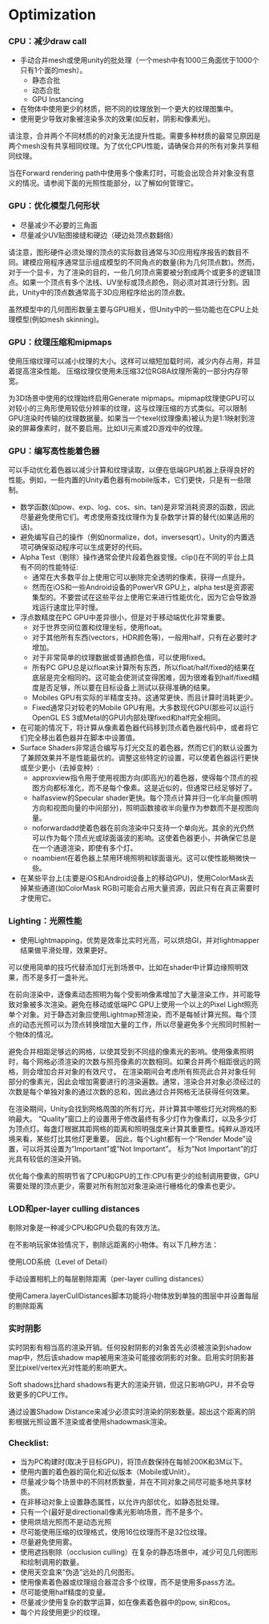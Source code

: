 # Optimization

#### 

### CPU：减少draw call <a id="cpu&#x51CF;&#x5C11;draw-call"></a>

* 手动合并mesh或使用unity的批处理（一个mesh中有1000三角面优于1000个只有1个面的mesh）。
  * 静态合批
  * 动态合批
  * GPU Instancing
* 在物体中使用更少的材质，把不同的纹理放到一个更大的纹理图集中。
* 使用更少导致对象被渲染多次的效果\(如反射，阴影和像素光\)。

请注意，合并两个不同材质的的对象无法提升性能。需要多种材质的最常见原因是两个mesh没有共享相同纹理。为了优化CPU性能，请确保合并的所有对象共享相同纹理。

当在Forward rendering path中使用多个像素灯时，可能会出现合并对象没有意义的情况。请参阅下面的光照性能部分，以了解如何管理它。

### GPU：优化模型几何形状 <a id="gpu&#x4F18;&#x5316;&#x6A21;&#x578B;&#x51E0;&#x4F55;&#x5F62;&#x72B6;"></a>

* 尽量减少不必要的三角面
* 尽量减少UV贴图接缝和硬边（硬边处顶点数翻倍）

请注意，图形硬件必须处理的顶点的实际数目通常与3D应用程序报告的数目不同。建模应用程序通常显示组成模型的不同角点的数量\(称为几何顶点数\)。然而，对于一个显卡，为了渲染的目的，一些几何顶点需要被分割成两个或更多的逻辑顶点。如果一个顶点有多个法线、UV坐标或顶点颜色，则必须对其进行分割。因此，Unity中的顶点数通常高于3D应用程序给出的顶点数。

虽然模型中的几何图形数量主要与GPU相关，但Unity中的一些功能也在CPU上处理模型\(例如mesh skinning\)。

### GPU：纹理压缩和mipmaps <a id="gpu&#x7EB9;&#x7406;&#x538B;&#x7F29;&#x548C;mipmaps"></a>

使用压缩纹理可以减小纹理的大小。这样可以缩短加载时间，减少内存占用，并显着提高渲染性能。 压缩纹理仅使用未压缩32位RGBA纹理所需的一部分内存带宽。

为3D场景中使用的纹理始终启用Generate mipmaps。mipmap纹理使GPU可以对较小的三角形使用较低分辨率的纹理，这与纹理压缩的方式类似。可以限制GPU渲染时传输的纹理数据量。如果当一个texel\(纹理像素\)被认为是1:1映射到渲染的屏幕像素时，就不要启用。比如UI元素或2D游戏中的纹理。

### GPU：编写高性能着色器 <a id="gpu&#x7F16;&#x5199;&#x9AD8;&#x6027;&#x80FD;&#x7740;&#x8272;&#x5668;"></a>

可以手动优化着色器以减少计算和纹理读取，以便在低端GPU机器上获得良好的性能。例如，一些内置的Unity着色器有mobile版本，它们更快，只是有一些限制。

* 数学函数\(如pow、exp、log、cos、sin、tan\)是非常消耗资源的函数，因此尽量避免使用它们。考虑使用查找纹理作为复杂数学计算的替代\(如果适用的话\)。
* 避免编写自己的操作（例如normalize，dot，inversesqrt）。Unity的内置选项可确保驱动程序可以生成更好的代码。
* Alpha Test（剔除）操作通常会使片段着色器变慢。clip\(\)在不同的平台上具有不同的性能特征:
  * 通常在大多数平台上使用它可以删除完全透明的像素，获得一点提升。
  * 然而在iOS和一些Android设备的PowerVR GPU上，alpha test是资源密集型的。不要尝试在这些平台上使用它来进行性能优化，因为它会导致游戏运行速度比平时慢。
* 浮点数精度在PC GPU中差异很小，但是对于移动端优化非常重要。
  * 对于世界空间位置和纹理坐标，使用float。
  * 对于其他所有东西\(vectors，HDR颜色等\)，一般用half，只有在必要时才增加。
  * 对于非常简单的纹理数据或普通颜色值，可以使用fixed。
  * 所有PC GPU总是以float来计算所有东西，所以float/half/fixed的结果在底层是完全相同的。这可能会使测试变得困难，因为很难看到half/fixed精度是否足够，所以要在目标设备上测试以获得准确的结果。
  * Mobiles GPU有实际的半精度支持。这通常更快，而且计算时消耗更少。
  * Fixed通常只对较老的Mobile GPU有用。大多数现代GPU\(那些可以运行OpenGL ES 3或Metal的GPU\)内部处理fixed和half完全相同。
* 在可能的情况下，将计算从像素着色器代码移到顶点着色器代码中，或者将它们完全移出着色器并在脚本中设置值。
* Surface Shaders非常适合编写与灯光交互的着色器。然而它们的默认设置为了兼顾效果并不是性能最优的。调整这些特定的设置，可以使着色器运行更快或至少更小（去掉变种）:
  * approxview指令用于使用视图方向\(即高光\)的着色器，使得每个顶点的视图方向都标准化，而不是每个像素。这是近似的，但通常已经足够好了。
  * halfasview的Specular shader更快。每个顶点计算并归一化半向量\(照明方向和视图向量的中间部分\)，照明函数接收半向量作为参数而不是视图向量。
  * noforwardadd使着色器在前向渲染中只支持一个单向光。其余的光仍然可以作为每个顶点光或球面谐波的影响。这使着色器更小，并确保它总是在一个通道渲染，即使有多个灯。
  * noambient在着色器上禁用环境照明和球面谐光。这可以使性能稍微快一些。
* 在某些平台上\(主要是iOS和Android设备上的移动GPU\)，使用ColorMask去掉某些通道\(如ColorMask RGB\)可能会占用大量资源，因此只有在真正需要时才使用它。

### Lighting：光照性能 <a id="lighting&#x5149;&#x7167;&#x6027;&#x80FD;"></a>

* 使用Lightmapping，优势是效率比实时光高，可以烘焙GI，并对lightmapper结果做平滑处理，效果更好。

可以使用简单的技巧代替添加灯光到场景中。比如在shader中计算边缘照明效果，而不是多打一盏补光。

在前向渲染中，逐像素动态照明为每个受影响像素增加了大量渲染工作，并可能导致对象被多次渲染。避免在移动或低端PC GPU上使用一个以上的Pixel Light照亮单个对象。对于静态对象应使用Lightmap预渲染，而不是每帧计算光照。每个顶点的动态光照可以为顶点转换增加大量的工作，所以尽量避免多个光照同时照射一个物体的情况。

避免合并相距足够远的网格，以使其受到不同组的像素光的影响。使用像素照明时，每个网格必须渲染的次数与照亮像素的次数相同。如果合并两个相距很远的网格，则会增加合并对象的有效尺寸。 在渲染期间会考虑所有照亮此合并对象任何部分的像素光，因此会增加需要进行的渲染遍数。通常，渲染合并对象必须经过的次数是每个单独对象的通过次数的总和，因此通过合并网格无法获得任何效果。

在渲染期间，Unity会找到网格周围的所有灯光，并计算其中哪些灯光对网格的影响最大。 “Quality”窗口上的设置用于修改最终有多少灯作为像素灯，以及多少灯为顶点灯。每盏灯根据其距网格的距离和照明强度来计算其重要性。纯粹从游戏环境来看，某些灯比其他灯更重要。 因此，每个Light都有一个”Render Mode”设置，可以将其设置为”Important”或”Not Important”。 标为”Not Important”的灯光具有较低的渲染开销。

优化每个像素的照明节省了CPU和GPU的工作:CPU有更少的绘制调用要做，GPU需要处理的顶点更少，需要对所有附加对象渲染进行栅格化的像素也更少。

### LOD和per-layer culling distances <a id="lod&#x548C;per-layer-culling-distances"></a>

剔除对象是一种减少CPU和GPU负载的有效方法。

在不影响玩家体验情况下，剔除远距离的小物体。有以下几种方法：

使用LOD系统（Level of Detail）

手动设置相机上的每层剔除距离（per-layer culling distances） 

使用Camera.layerCullDistances脚本功能将小物体放到单独的图层中并设置每层的剔除距离

### 实时阴影 <a id="&#x5B9E;&#x65F6;&#x9634;&#x5F71;"></a>

实时阴影有相当高的渲染开销。任何投射阴影的对象首先必须被渲染到shadow map中，然后该shadow map被用来渲染可能接收阴影的对象。启用实时阴影甚至比pixel/vertex光对性能的影响更大。

Soft shadows比hard shadows有更大的渲染开销，但这只影响GPU，并不会导致更多的CPU工作。

通过设置Shadow Distance来减少必须实时渲染的阴影数量。超出这个距离的阴影根据光照设置不渲染或者使用shadowmask渲染。

### Checklist: <a id="checklist"></a>

* 当为PC构建时\(取决于目标GPU\)，将顶点数保持在每帧200K和3M以下。
* 使用内置的着色器的简化和近似版本（Mobile或Unlit）。
* 尽量减少每个场景中的不同材质数量，并在不同对象之间尽可能多地共享材质。
* 在非移动对象上设置静态属性，以允许内部优化，如静态批处理。
* 只有一个\(最好是directional\)像素光影响场景，而不是多个。
* 使用烘焙光照而不是动态光照
* 尽可能使用压缩的纹理格式，使用16位纹理而不是32位纹理。
* 尽量避免使用雾。
* 使用遮挡剔除（occlusion culling）在复杂的静态场景中，减少可见几何图形和绘制调用的数量。
* 使用天空盒来”伪造”远处的几何图形。
* 使用像素着色器或纹理组合器混合多个纹理，而不是使用多pass方法。
* 尽可能使用half精度的变量。
* 尽量减少使用复杂的数学运算，如在像素着色器中的pow, sin和cos。
* 每个片段使用更少的纹理。

